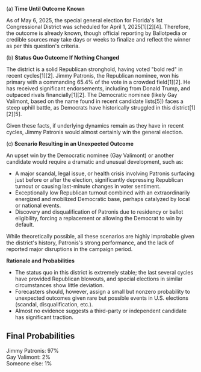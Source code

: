 (a) **Time Until Outcome Known**

As of May 6, 2025, the special general election for Florida's 1st Congressional District was scheduled for April 1, 2025[1][2][4]. Therefore, the outcome is already known, though official reporting by Ballotpedia or credible sources may take days or weeks to finalize and reflect the winner as per this question's criteria.

(b) **Status Quo Outcome If Nothing Changed**

The district is a solid Republican stronghold, having voted "bold red" in recent cycles[1][2]. Jimmy Patronis, the Republican nominee, won his primary with a commanding 65.4% of the vote in a crowded field[1][2]. He has received significant endorsements, including from Donald Trump, and outpaced rivals financially[1][2]. The Democratic nominee (likely Gay Valimont, based on the name found in recent candidate lists[5]) faces a steep uphill battle, as Democrats have historically struggled in this district[1][2][5].

Given these facts, if underlying dynamics remain as they have in recent cycles, Jimmy Patronis would almost certainly win the general election.

(c) **Scenario Resulting in an Unexpected Outcome**

An upset win by the Democratic nominee (Gay Valimont) or another candidate would require a dramatic and unusual development, such as:

- A major scandal, legal issue, or health crisis involving Patronis surfacing just before or after the election, significantly depressing Republican turnout or causing last-minute changes in voter sentiment.
- Exceptionally low Republican turnout combined with an extraordinarily energized and mobilized Democratic base, perhaps catalyzed by local or national events.
- Discovery and disqualification of Patronis due to residency or ballot eligibility, forcing a replacement or allowing the Democrat to win by default.

While theoretically possible, all these scenarios are highly improbable given the district's history, Patronis's strong performance, and the lack of reported major disruptions in the campaign period.

**Rationale and Probabilities**

- The status quo in this district is extremely stable; the last several cycles have provided Republican blowouts, and special elections in similar circumstances show little deviation.
- Forecasters should, however, assign a small but nonzero probability to unexpected outcomes given rare but possible events in U.S. elections (scandal, disqualification, etc.).
- Almost no evidence suggests a third-party or independent candidate has significant traction.

## Final Probabilities

Jimmy Patronis: 97%  
Gay Valimont: 2%  
Someone else: 1%